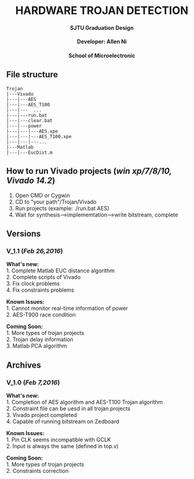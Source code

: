 # <center>HARDWARE TROJAN DETECTION</center>
#### <center>SJTU Graduation Design</center>
#### <center>Developer: Allen Ni</center>
#### <center>School of Microelectronic</center>

## File structure  
    Trojan  
    |---Vivado  
    |---|---AES  
    |---|---AES_T100
    |---|---  ...  
    |---|---run.bat  
    |---|---clear.bat
    |---|---power
    |---|---|---AES.xpe
    |---|---|---AES_T100.xpe
    |---|---|---... 
    |---Matlab
    |---|---EucDist.m  

##  How to run Vivado projects (*win xp/7/8/10, Vivado 14.2*)  
1. Open CMD or Cygwin  
2. CD to "your path"/Trojan/Vivado  
3. Run projects (example: ./run.bat AES)
4. Wait for synthesis-->implememtation-->write bitstream, complete   


##  Versions
### V_1.1 (*Feb 26,2016*)
**What's new:**  
    1. Complete Matlab EUC distance algorithm  
    2. Complete scripts of Vivado  
    3. Fix clock problems  
    4. Fix constraints problems  

**Known Issues:**  
    1. Cannot monitor real-time information of power  
    2. AES-T900 race condition  

**Coming Soon:**  
    1. More types of trojan projects  
    2. Trojan delay information  
    3. Matlab PCA algorithm  

##  Archives
### V_1.0 (*Feb 7,2016*)
**What's new:**  
    1. Completion of AES algorithm and AES-T100 Trojan algorithm  
    2. Constraint file can be uesd in all trojan projects  
    3. Vivado project completed  
    4. Capable of running bitstream on Zedboard  

**Known Issues:**  
    1. Pin CLK seems incompatible with GCLK  
    2. Input is always the same (defined in top.v)  

**Coming Soon:**  
    1. More types of trojan projects  
    2. Constraints correction  


